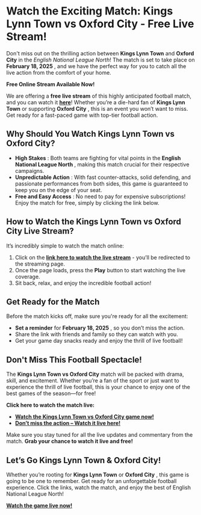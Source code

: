 # Watch the Exciting Match: Kings Lynn Town vs Oxford City - Free Live Stream!

Don't miss out on the thrilling action between **Kings Lynn Town** and **Oxford City** in the _English National League North_! The match is set to take place on **February 18, 2025** , and we have the perfect way for you to catch all the live action from the comfort of your home.

**Free Online Stream Available Now!**

We are offering a **free live stream** of this highly anticipated football match, and you can watch it [**here**](https://tinyurl.com/livestreamfreeo?st=Kings+Lynn+Town+vs+Oxford+City&si=gh)! Whether you’re a die-hard fan of **Kings Lynn Town** or supporting **Oxford City** , this is an event you won’t want to miss. Get ready for a fast-paced game with top-tier football action.

## Why Should You Watch Kings Lynn Town vs Oxford City?

- **High Stakes** : Both teams are fighting for vital points in the **English National League North** , making this match crucial for their respective campaigns.
- **Unpredictable Action** : With fast counter-attacks, solid defending, and passionate performances from both sides, this game is guaranteed to keep you on the edge of your seat.
- **Free and Easy Access** : No need to pay for expensive subscriptions! Enjoy the match for free, simply by clicking the link below.

## How to Watch the Kings Lynn Town vs Oxford City Live Stream?

It’s incredibly simple to watch the match online:

1. Click on the [**link here to watch the live stream**](https://tinyurl.com/livestreamfreeo?st=Kings+Lynn+Town+vs+Oxford+City&si=gh) - you’ll be redirected to the streaming page.
2. Once the page loads, press the **Play** button to start watching the live coverage.
3. Sit back, relax, and enjoy the incredible football action!

## Get Ready for the Match

Before the match kicks off, make sure you're ready for all the excitement:

- **Set a reminder** for **February 18, 2025** , so you don’t miss the action.
- Share the link with friends and family so they can watch with you.
- Get your game day snacks ready and enjoy the thrill of live football!

## Don't Miss This Football Spectacle!

The **Kings Lynn Town vs Oxford City** match will be packed with drama, skill, and excitement. Whether you’re a fan of the sport or just want to experience the thrill of live football, this is your chance to enjoy one of the best games of the season—for free!

**Click here to watch the match live:**

- [**Watch the Kings Lynn Town vs Oxford City game now!**](https://tinyurl.com/livestreamfreeo?st=Kings+Lynn+Town+vs+Oxford+City&si=gh)
- [**Don’t miss the action – Watch it live here!**](https://tinyurl.com/livestreamfreeo?st=Kings+Lynn+Town+vs+Oxford+City&si=gh)

Make sure you stay tuned for all the live updates and commentary from the match. **Grab your chance to watch it live and free!**

## Let’s Go Kings Lynn Town & Oxford City!

Whether you’re rooting for **Kings Lynn Town** or **Oxford City** , this game is going to be one to remember. Get ready for an unforgettable football experience. Click the links, watch the match, and enjoy the best of English National League North!

[**Watch the game live now!**](https://tinyurl.com/livestreamfreeo?st=Kings+Lynn+Town+vs+Oxford+City&si=gh)
